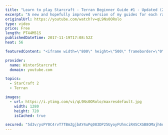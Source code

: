 ```yaml
---
title: "Learn to play Starcraft - Terran Beginner Guide #1 - Updated (2017 LOTV)"
excerpt: "A new and hopefully improved version of my guides for each race where I go over as many basics as possible while doing it live :)  I strongly believe that a super structured guide style is not very helpful compared to watching/playing the game actively.  Feedback is greatly appreciated. -- Watch live"
originalUrl: https://youtube.com/watch?v=qL9Ns0ORolo
type: video
price: Free
length: PT44M51S
publishedDateTime: 2017-11-19T17:08:52Z
heat: 56

featuredContent: "<iframe width=\"800\" height=\"500\" frameborder=\"0\" src=\"https://www.youtube.com/embed/qL9Ns0ORolo\" allow=\"accelerometer; autoplay; encrypted-media; gyroscope; picture-in-picture\" allowfullscreen></iframe>"

provider:
  name: WinterStarcraft
  domain: youtube.com

topics:
  - StarCraft 2
  - Terran

images:
  - url: https://i.ytimg.com/vi/qL9Ns0ORolo/maxresdefault.jpg
    width: 1280
    height: 720
    isCached: true

secured: "5d3v/ysPY0C4rvT7TBmZgjbAY4uPq083DP25UyoyFUhnciR4SCXGB8OMajh6dnNV19o2Hdx89kMtJKWlpX172fYXlmSrZP41h+dRa8E35cXgZGVkTfFCdYAi5HXcaFe3UyK/AGaUSxR5OO1w9Km0cupEWQY20oKTykmPiY/7O9LyTg5O3XIWHdMcosKJk3zCRE/w8tI3jLaQ5sTqRHPEQE9dLVcsatXneaNvlo7xN2pS/UEm0YewtXrvaVSnAksJ3Q23jCWApo5j/zTDfjPDrRT/EbXoRmrPRmdERPsZBcN9hXPB2xVHbU0Q1QoJP4ejKScUkg/NBHtIL//vs6YzEYlO4kzXfPGG7/PeOkupMtjkGBpUOUQNMqs9P0N7S8SyMNo1Mih9G/n8cs4ZUAXpx135qh0laRMZN2hEqNw+AyFA3WUatQiKcLoD7rfrCynk;tNlajspXus/7MvmdrkDdUw=="
---
```


